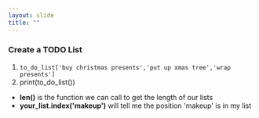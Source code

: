 ```yaml
---
layout: slide
title: ""
---
```

### Create a TODO List

1. `to_do_list['buy christmas presents','put up xmas tree','wrap presents']`
2. print(to_do_list())

  - **len()** is the function we can call to get the length of our lists  
  - **your_list.index('makeup')** will tell me the position 'makeup' is in my list 
